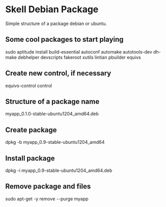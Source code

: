 Skell Debian Package
====================

Simple structure of a package debian or ubuntu.


Some cool packages to start playing
-----------------------------------
sudo aptitude install build-essential autoconf automake autotools-dev dh-make debhelper devscripts fakeroot xutils lintian pbuilder equivs


Create new control, if necessary
--------------------------------
equivs-control control


Structure of a package name
---------------------------
myapp_0.1.0-stable-ubuntu1204_amd64.deb


Create package
--------------
dpkg -b myapp_0.9-stable-ubuntu1204_amd64


Install package
---------------
dpkg -i myapp_0.9-stable-ubuntu1204_amd64.deb


Remove package and files
------------------------
sudo apt-get -y remove --purge myapp
